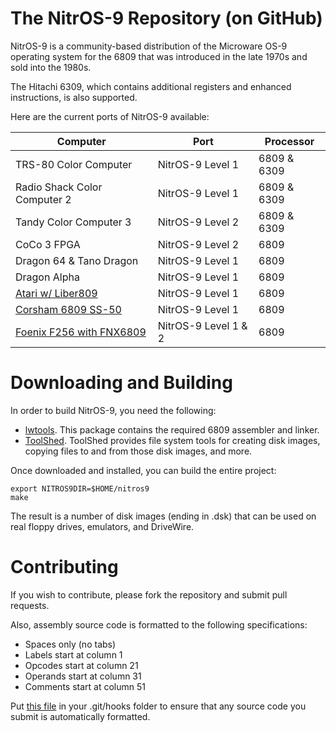# The NitrOS-9 Repository (on GitHub)

NitrOS-9 is a community-based distribution of the Microware OS-9 operating system for the 6809 that was introduced in the late 1970s and sold into the 1980s.

The Hitachi 6309, which contains additional registers and enhanced instructions, is also supported.

Here are the current ports of NitrOS-9 available:

| Computer  | Port | Processor |
| ------------- | ------------- |  ------------- |
| TRS-80 Color Computer  | NitrOS-9 Level 1 | 6809 & 6309 |
| Radio Shack Color Computer 2 | NitrOS-9 Level 1 | 6809 & 6309 |
| Tandy Color Computer 3 | NitrOS-9 Level 2 | 6809 & 6309 |
| CoCo 3 FPGA | NitrOS-9 Level 2 | 6809 |
| Dragon 64 & Tano Dragon | NitrOS-9 Level 1 | 6809 |
| Dragon Alpha | NitrOS-9 Level 1 | 6809 |
| [Atari w/ Liber809](http://www.github.com/boisy/liber809) | NitrOS-9 Level 1 | 6809 |
| [Corsham 6809 SS-50](https://www.corshamtech.com/product/ss-50-6809-cpu-board/) | NitrOS-9 Level 1 | 6809 |
| [Foenix F256 with FNX6809](https://www.c256foenix.com/) | NitrOS-9 Level 1 & 2 | 6809 |

# Downloading and Building

In order to build NitrOS-9, you need the following:

- [lwtools](http://lwtools.projects.l-w.ca). This package contains the required 6809 assembler and linker.
- [ToolShed](https://github.com/n6il/toolshed). ToolShed provides file system tools for creating disk images, copying files to and from those disk images, and more.

Once downloaded and installed, you can build the entire project:

```
export NITROS9DIR=$HOME/nitros9
make
```

The result is a number of disk images (ending in .dsk) that can be used on real floppy drives, emulators, and DriveWire.

# Contributing

If you wish to contribute, please fork the repository and submit pull requests.

Also, assembly source code is formatted to the following specifications:

- Spaces only (no tabs)
- Labels start at column 1
- Opcodes start at column 21
- Operands start at column 31
- Comments start at column 51

Put [this file](https://github.com/nitros9project/nitros9/blob/main/scripts/pre-commit) in your .git/hooks folder to ensure that any source code you submit is automatically formatted.
